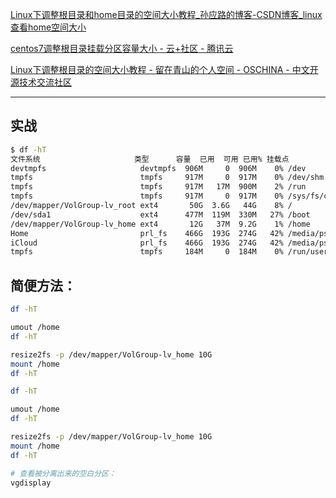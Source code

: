 

[Linux下调整根目录和home目录的空间大小教程_孙应路的博客-CSDN博客_linux查看home空间大小](https://blog.csdn.net/qq_37612755/article/details/103809782)

[centos7调整根目录挂载分区容量大小 - 云+社区 - 腾讯云](https://cloud.tencent.com/developer/article/1491955)

[Linux下调整根目录的空间大小教程 - 留在青山的个人空间 - OSCHINA - 中文开源技术交流社区](https://my.oschina.net/guopengfei/blog/631003)

---
## 实战

```bash
$ df -hT
文件系统                     类型      容量  已用  可用 已用% 挂载点
devtmpfs                     devtmpfs  906M     0  906M    0% /dev
tmpfs                        tmpfs     917M     0  917M    0% /dev/shm
tmpfs                        tmpfs     917M   17M  900M    2% /run
tmpfs                        tmpfs     917M     0  917M    0% /sys/fs/cgroup
/dev/mapper/VolGroup-lv_root ext4       50G  3.6G   44G    8% /
/dev/sda1                    ext4      477M  119M  330M   27% /boot
/dev/mapper/VolGroup-lv_home ext4       12G   37M  9.2G    1% /home
Home                         prl_fs    466G  193G  274G   42% /media/psf/Home
iCloud                       prl_fs    466G  193G  274G   42% /media/psf/iCloud
tmpfs                        tmpfs     184M     0  184M    0% /run/user/0
```

## 简便方法：

```bash
df -hT

umout /home
df -hT

resize2fs -p /dev/mapper/VolGroup-lv_home 10G
mount /home
df -hT
```

```bash
df -hT

umout /home
df -hT

resize2fs -p /dev/mapper/VolGroup-lv_home 10G
mount /home
df -hT
```

```bash
# 查看被分离出来的空白分区：
vgdisplay
```

